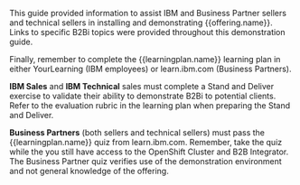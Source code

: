This guide provided information to assist IBM and Business Partner sellers and technical sellers in installing and demonstrating {{offering.name}}. Links to specific B2Bi topics were provided throughout this demonstration guide.

Finally, remember to complete the {{learningplan.name}} learning plan in either YourLearning (IBM employees) or learn.ibm.com (Business Partners).

**IBM Sales** and **IBM Technical** sales must complete a Stand and Deliver exercise to validate their ability to demonstrate B2Bi to potential clients. Refer to the evaluation rubric in the learning plan when preparing the Stand and Deliver.

**Business Partners** (both sellers and technical sellers) must pass the {{learningplan.name}} quiz from learn.ibm.com. Remember, take the quiz while the you still have access to the OpenShift Cluster and B2B Integrator. The Business Partner quiz verifies use of the demonstration environment and not general knowledge of the offering.
